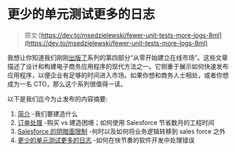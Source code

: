 # 更少的单元测试更多的日志

> 原文:[https://dev.to/msedzielewski/fewer-unit-tests-more-logs-8ml](https://dev.to/msedzielewski/fewer-unit-tests-more-logs-8ml)

我想让你知道我们刚刚[出版了](https://hackernoon.com/less-unit-tests-more-logs-8acbfedc24a0)系列的第四部分“从零开始建立在线市场”。这些文章描述了设计和构建电子商务应用程序的现代方法之一。它侧重于展示如何快速发布应用程序，以便企业有足够的时间进入市场。如果你想和商务人士相处，或者你想成为一名 CTO，那么这个系列很值得一读。

以下是我们迄今为止发布的内容摘要:

1.  [简介](https://hackernoon.com/building-an-online-marketplace-from-scratch-introduction-738839e4e76) -我们要建造什么
2.  [订单处理](https://hackernoon.com/building-an-online-marketplace-from-scratch-order-processing-a65c7bfab490) -购买 vs 建造困境；如何使用 Salesforce 节省数月的工程时间
3.  [Salesforce 的阴暗面限制](https://hackernoon.com/building-an-online-marketplace-from-scratch-the-dark-side-of-salesforce-limits-6834c2d5d71e) -何时以及如何将业务逻辑转移到 sales force 之外
4.  [更少的单元测试更多的日志](https://hackernoon.com/less-unit-tests-more-logs-8acbfedc24a0) -如何在快节奏的软件开发中处理错误